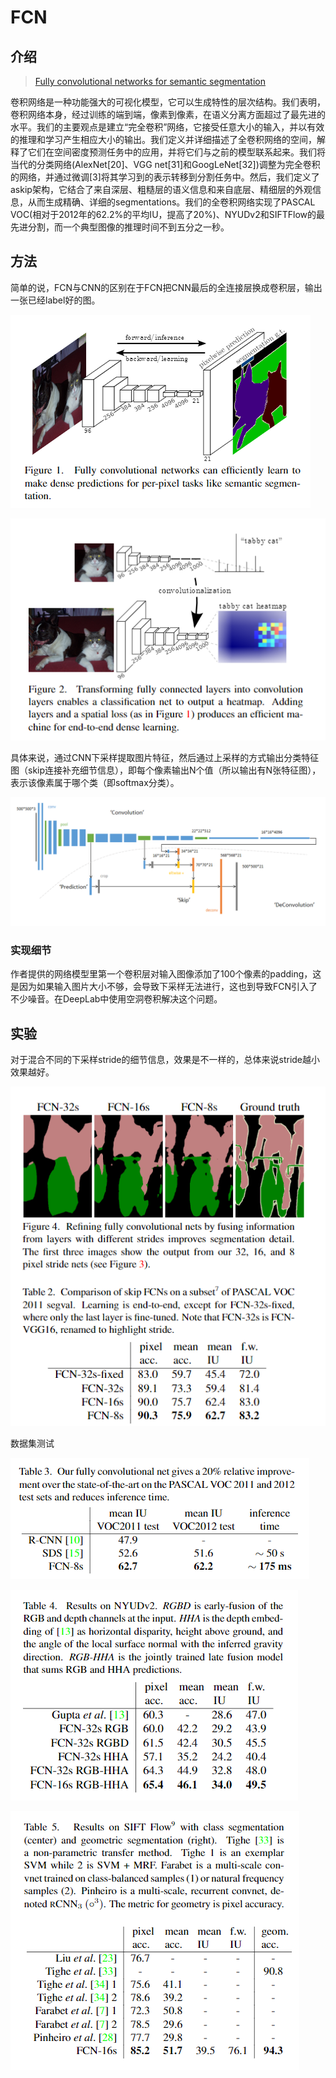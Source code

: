 # FCN

## 介绍

> [Fully convolutional networks for semantic segmentation](http://www.cv-foundation.org/openaccess/content_cvpr_2015/papers/Long_Fully_Convolutional_Networks_2015_CVPR_paper.pdf)

卷积网络是一种功能强大的可视化模型，它可以生成特性的层次结构。我们表明，卷积网络本身，经过训练的端到端，像素到像素，在语义分离方面超过了最先进的水平。我们的主要观点是建立“完全卷积”网络，它接受任意大小的输入，并以有效的推理和学习产生相应大小的输出。我们定义并详细描述了全卷积网络的空间，解释了它们在空间密度预测任务中的应用，并将它们与之前的模型联系起来。我们将当代的分类网络\(AlexNet\[20\]、VGG net\[31\]和GoogLeNet\[32\]\)调整为完全卷积的网络，并通过微调\[3\]将其学习到的表示转移到分割任务中。然后，我们定义了askip架构，它结合了来自深层、粗糙层的语义信息和来自底层、精细层的外观信息，从而生成精确、详细的segmentations。我们的全卷积网络实现了PASCAL VOC\(相对于2012年的62.2%的平均IU，提高了20%\)、NYUDv2和SIFTFlow的最先进分割，而一个典型图像的推理时间不到五分之一秒。

## 方法

简单的说，FCN与CNN的区别在于FCN把CNN最后的全连接层换成卷积层，输出一张已经label好的图。

![](../../.gitbook/assets/image%20%28241%29.png)

![](../../.gitbook/assets/image%20%28116%29.png)

具体来说，通过CNN下采样提取图片特征，然后通过上采样的方式输出分类特征图（skip连接补充细节信息），即每个像素输出N个值（所以输出有N张特征图），表示该像素属于哪个类（即softmax分类）。

![](../../.gitbook/assets/image%20%28178%29.png)

### 实现细节

作者提供的网络模型里第一个卷积层对输入图像添加了100个像素的padding，这是因为如果输入图片大小不够，会导致下采样无法进行，这也到导致FCN引入了不少噪音。在DeepLab中使用空洞卷积解决这个问题。

## 实验

对于混合不同的下采样stride的细节信息，效果是不一样的，总体来说stride越小效果越好。



![](../../.gitbook/assets/image%20%28228%29.png)

数据集测试

![](../../.gitbook/assets/image%20%28133%29.png)

![](../../.gitbook/assets/image%20%28154%29.png)

![](../../.gitbook/assets/image%20%28189%29.png)



